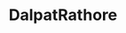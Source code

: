 ---
title: DalpatRathore
github: https://github.com/DalpatRathore
mode: light
transition: 1s
score: 75.7
archetype:
- Little Bit of Everything
- Diagram
---